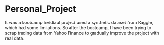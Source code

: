 # Personal_Project
It was a bootcamp invidiaul project used a synthetic dataset from Kaggle, which had some limitations. So after the bootcamp, I have been trying to scrap trading data from Yahoo Finance to gradually improve the project with real data.
